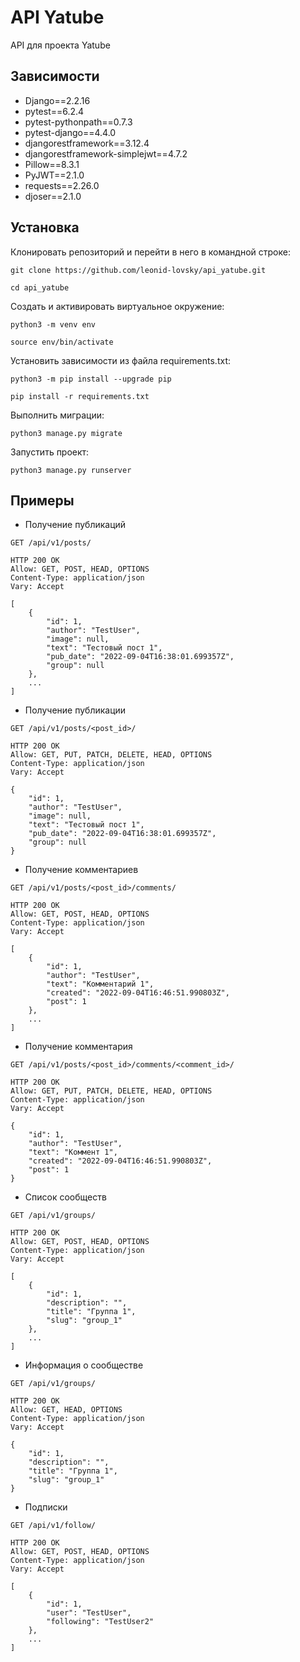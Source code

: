 # API Yatube
API для проекта Yatube

## Зависимости
- Django==2.2.16
- pytest==6.2.4
- pytest-pythonpath==0.7.3
- pytest-django==4.4.0
- djangorestframework==3.12.4
- djangorestframework-simplejwt==4.7.2
- Pillow==8.3.1
- PyJWT==2.1.0
- requests==2.26.0
- djoser==2.1.0

## Установка
Клонировать репозиторий и перейти в него в командной строке:

```
git clone https://github.com/leonid-lovsky/api_yatube.git
```

```
cd api_yatube
```

Создать и активировать виртуальное окружение:

```
python3 -m venv env
```

```
source env/bin/activate
```

Установить зависимости из файла requirements.txt:

```
python3 -m pip install --upgrade pip
```

```
pip install -r requirements.txt
```

Выполнить миграции:

```
python3 manage.py migrate
```

Запустить проект:

```
python3 manage.py runserver
```

## Примеры

- Получение публикаций

```
GET /api/v1/posts/
```

```
HTTP 200 OK
Allow: GET, POST, HEAD, OPTIONS
Content-Type: application/json
Vary: Accept

[
    {
        "id": 1,
        "author": "TestUser",
        "image": null,
        "text": "Тестовый пост 1",
        "pub_date": "2022-09-04T16:38:01.699357Z",
        "group": null
    },
    ...
]
```

- Получение публикации

```
GET /api/v1/posts/<post_id>/
```

```
HTTP 200 OK
Allow: GET, PUT, PATCH, DELETE, HEAD, OPTIONS
Content-Type: application/json
Vary: Accept

{
    "id": 1,
    "author": "TestUser",
    "image": null,
    "text": "Тестовый пост 1",
    "pub_date": "2022-09-04T16:38:01.699357Z",
    "group": null
}
```

- Получение комментариев

```
GET /api/v1/posts/<post_id>/comments/
```

```
HTTP 200 OK
Allow: GET, POST, HEAD, OPTIONS
Content-Type: application/json
Vary: Accept

[
    {
        "id": 1,
        "author": "TestUser",
        "text": "Комментарий 1",
        "created": "2022-09-04T16:46:51.990803Z",
        "post": 1
    },
    ...
]
```

- Получение комментария

```
GET /api/v1/posts/<post_id>/comments/<comment_id>/
```

```
HTTP 200 OK
Allow: GET, PUT, PATCH, DELETE, HEAD, OPTIONS
Content-Type: application/json
Vary: Accept

{
    "id": 1,
    "author": "TestUser",
    "text": "Коммент 1",
    "created": "2022-09-04T16:46:51.990803Z",
    "post": 1
}
```

- Список сообществ

```
GET /api/v1/groups/
```

```
HTTP 200 OK
Allow: GET, POST, HEAD, OPTIONS
Content-Type: application/json
Vary: Accept

[
    {
        "id": 1,
        "description": "",
        "title": "Группа 1",
        "slug": "group_1"
    },
    ...
]
```

- Информация о сообществе

```
GET /api/v1/groups/
```

```
HTTP 200 OK
Allow: GET, HEAD, OPTIONS
Content-Type: application/json
Vary: Accept

{
    "id": 1,
    "description": "",
    "title": "Группа 1",
    "slug": "group_1"
}
```

- Подписки

```
GET /api/v1/follow/
```

```
HTTP 200 OK
Allow: GET, POST, HEAD, OPTIONS
Content-Type: application/json
Vary: Accept

[
    {
        "id": 1,
        "user": "TestUser",
        "following": "TestUser2"
    },
    ...
]
```
